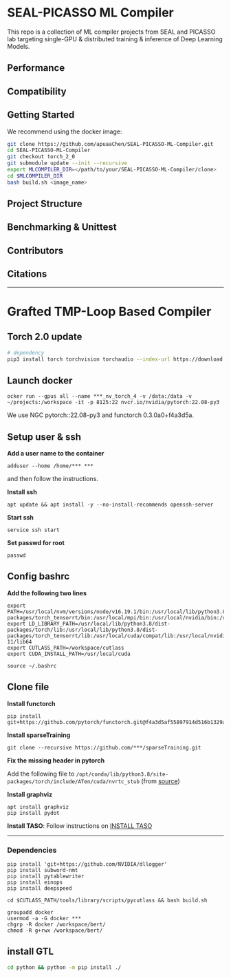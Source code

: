 # SEAL-PICASSO ML Compiler

This repo is a collection of ML compiler projects from SEAL and PICASSO lab 
targeting single-GPU & distributed training & inference of Deep Learning Models.

## Performance

## Compatibility

## Getting Started

We recommend using the docker image:
```bash
git clone https://github.com/apuaaChen/SEAL-PICASSO-ML-Compiler.git
cd SEAL-PICASSO-ML-Compiler
git checkout torch_2_0
git submodule update --init --recursive
export MLCOMPILER_DIR=</path/to/your/SEAL-PICASSO-ML-Compiler/clone>
cd $MLCOMPILER_DIR
bash build.sh <image_name>
```

## Project Structure

## Benchmarking & Unittest

## Contributors

## Citations

****

# Grafted TMP-Loop Based Compiler

## Torch 2.0 update

```bash
# dependency
pip3 install torch torchvision torchaudio --index-url https://download.pytorch.org/whl/cu118 # Due to the old driver version
```

## Launch docker

```shell
ocker run --gpus all --name ***_nv_torch_4 -v /data:/data -v ~/projects:/workspace -it -p 8125:22 nvcr.io/nvidia/pytorch:22.08-py3
```

We use NGC pytorch::22.08-py3 and functorch 0.3.0a0+f4a3d5a.

## Setup user & ssh

**Add a user name to the container**

```shell
adduser --home /home/*** ***
```

and then follow the instructions.

**Install ssh**

```shell
apt update && apt install -y --no-install-recommends openssh-server
```

**Start ssh**

```shell
service ssh start
```

**Set passwd for root**

```
passwd
```



## Config bashrc

**Add the following two lines**

```
export PATH=/usr/local/nvm/versions/node/v16.19.1/bin:/usr/local/lib/python3.8/dist-packages/torch_tensorrt/bin:/usr/local/mpi/bin:/usr/local/nvidia/bin:/usr/local/cuda/bin:/usr/local/sbin:/usr/local/bin:/usr/sbin:/usr/bin:/sbin:/bin:/usr/local/ucx/bin:/opt/tensorrt/bin
export LD_LIBRARY_PATH=/usr/local/lib/python3.8/dist-packages/torch/lib:/usr/local/lib/python3.8/dist-packages/torch_tensorrt/lib:/usr/local/cuda/compat/lib:/usr/local/nvidia/lib:/usr/local/nvidia/lib64:/usr/local/cuda-11/lib64
export CUTLASS_PATH=/workspace/cutlass
export CUDA_INSTALL_PATH=/usr/local/cuda
```

```
source ~/.bashrc
```

## Clone file

**Install functorch**

```
pip install git+https://github.com/pytorch/functorch.git@f4a3d5af55897914d516b1329abf2e7b9e95082d
```

**Install sparseTraining**

```
git clone --recursive https://github.com/***/sparseTraining.git
```

**Fix the missing header in pytorch**

Add the following file to `/opt/conda/lib/python3.8/site-packages/torch/include/ATen/cuda/nvrtc_stub` (from [source](https://github.com/pytorch/pytorch/blob/17540c5c80f5c6cd4e0fee42ec47d881e46f47f9/aten/src/ATen/cuda/nvrtc_stub/ATenNVRTC.h))

**Install graphviz**
```
apt install graphviz
pip install pydot
```

**Install TASO**: 
Follow instructions on [INSTALL TASO](https://github.com/jiazhihao/TASO/blob/master/INSTALL.md)

***
### Dependencies
```shell
pip install 'git+https://github.com/NVIDIA/dllogger'
pip install subword-nmt
pip install pytablewriter
pip install einops
pip install deepspeed
```

```shell
cd $CUTLASS_PATH/tools/library/scripts/pycutlass && bash build.sh
```

```
groupadd docker
usermod -a -G docker ***
chgrp -R docker /workspace/bert/
chmod -R g+rwx /workspace/bert/
```

## install GTL
```bash
cd python && python -m pip install ./
```